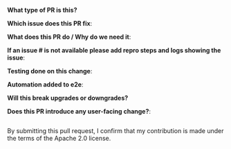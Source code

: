 <!--  Thanks for sending a pull request!  Here are some tips for you:
1. Ensure you have added the unit tests for your changes.
2. Ensure you have included output of manual testing done in the Testing section.
3. Ensure number of lines of code for new or existing methods are within the reasonable limit.
-->
**What type of PR is this?**

<!--
Add one of the following:
bug
cleanup
documentation
feature
-->

**Which issue does this PR fix**:


**What does this PR do / Why do we need it**:


**If an issue # is not available please add repro steps and logs showing the issue**:


**Testing done on this change**:
<!--
output of manual testing/integration tests results and also attach logs
showing the fix being resolved
-->

**Automation added to e2e**:
<!-- 
Test case added to lib/integration.sh 
If no, create an issue with enhancement/testing label
-->

**Will this break upgrades or downgrades?**


**Does this PR introduce any user-facing change?**:
<!--
If yes, a release note update is required:
Enter your extended release note in the block below. If the PR requires additional actions
from users switching to the new release, include the string "action required".
-->

```release-note

```

By submitting this pull request, I confirm that my contribution is made under the terms of the Apache 2.0 license.
